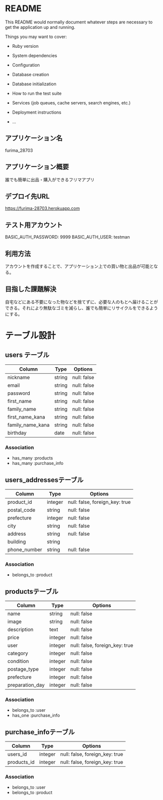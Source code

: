 # README

This README would normally document whatever steps are necessary to get the
application up and running.

Things you may want to cover:

* Ruby version

* System dependencies

* Configuration

* Database creation

* Database initialization

* How to run the test suite

* Services (job queues, cache servers, search engines, etc.)

* Deployment instructions

* ...

## アプリケーション名
furima_28703

## アプリケーション概要
誰でも簡単に出品・購入ができるフリマアプリ

## デプロイ先URL
https://furima-28703.herokuapp.com

## テスト用アカウント
BASIC_AUTH_PASSWORD:  9999
BASIC_AUTH_USER:  testman

## 利用方法
アカウントを作成することで、アプリケーション上での買い物と出品が可能となる。

## 目指した課題解決
自宅などにある不要になった物などを捨てずに、必要な人のもとへ届けることができる。それにより無駄なゴミを減らし、誰でも簡単にリサイクルをできるようにする。


# テーブル設計

## users テーブル

| Column           | Type    | Options     |
| ---------------- | ------- | ----------- |
| nickname         | string  | null: false |
| email            | string  | null: false |
| password         | string  | null: false |
| first_name       | string  | null: false |
| family_name      | string  | null: false |
| first_name_kana  | string  | null: false |
| family_name_kana | string  | null: false |
| birthday         | date    | null: false |

### Association

- has_many :products
- has_many :purchase_info


## users_addressesテーブル

| Column       | Type    | Options                        |
| ------------ | ------- | ------------------------------ |
| product_id   | integer | null: false, foreign_key: true |
| postal_code  | string  | null: false                    |
| prefecture   | integer | null: false                    |
| city         | string  | null: false                    |
| address      | string  | null: false                    |
| building     | string  |                                |
| phone_number | string  | null: false                    |

### Association

- belongs_to :product


## productsテーブル

| Column           | Type    | Options                        |
| ---------------- | ------- | ------------------------------ |
| name             | string  | null: false                    |
| image            | string  | null: false                    |
| description      | text    | null: false                    |
| price            | integer | null: false                    |
| user             | integer | null: false, foreign_key: true |
| category         | integer | null: false                    |
| condition        | integer | null: false                    |
| postage_type     | integer | null: false                    |
| prefecture       | integer | null: false                    |
| preparation_day  | integer | null: false                    |

### Association

- belongs_to :user
- has_one :purchase_info


## purchase_infoテーブル

| Column      | Type    | Options                        |
| ----------- | ------- | ------------------------------ |
| users_id    | integer | null: false, foreign_key: true |
| products_id | integer | null: false, foreign_key: true |

### Association

- belongs_to :user
- belongs_to :product